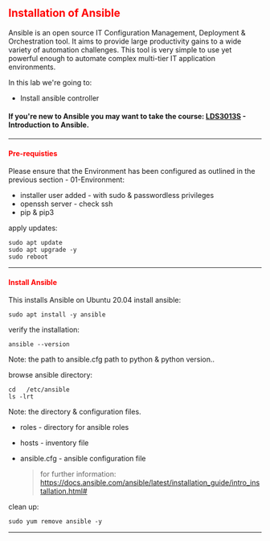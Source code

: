## <font color='red'>Installation of Ansible</font>
Ansible is an open source IT Configuration Management, Deployment & Orchestration tool. It aims to provide large productivity gains to a wide variety of automation challenges. This tool is very simple to use yet powerful enough to automate complex multi-tier IT application environments. 

In this lab we're going to:
* Install ansible controller

#### If you're new to Ansible you may want to take the course: [LDS3013S](https://learning.lumada.hitachivantara.com/course/introduction-to-ansible-lds3013s) - Introduction to Ansible.

---

#### <font color='red'>Pre-requisties</font> 
Please ensure that the Environment has been configured as outlined in the previous section - 01-Environment:
* installer user added - with sudo & passwordless privileges
* openssh server - check ssh
* pip & pip3

apply updates:
```
sudo apt update
sudo apt upgrade -y
sudo reboot
```

---

#### <font color='red'>Install Ansible</font> 
This installs Ansible on Ubuntu 20.04
install ansible:
```
sudo apt install -y ansible
```
verify the installation:
```
ansible --version
```
Note: the path to ansible.cfg  path to python & python version..  

browse ansible directory:
```
cd   /etc/ansible
ls -lrt
```
Note: the directory & configuration files.
* roles - directory for ansible roles
* hosts - inventory file
* ansible.cfg - ansible configuration file

  > for further information: https://docs.ansible.com/ansible/latest/installation_guide/intro_installation.html#


clean up:
```
sudo yum remove ansible -y
```

---